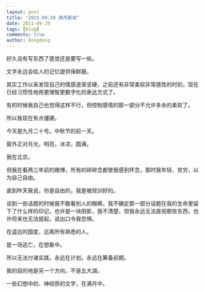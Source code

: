 ```yaml
---
layout: post
title: "2021.09.20 满月删减"
date: 2021-09-20
tags: [blog]
comments: true
author: Dongdong
---
```


好久没有写东西了感觉还是要写一些。

文字永远会给人的记忆提供保鲜膜。

其实工作以来发现自己的情感逐渐坚硬，之前还有非常柔软非常感性的时刻，现在已经习惯性地用更理智更数字化的表达方式了。

有的时候我自己也觉得这样不行，但控制感情的那一部分不允许多余的柔软了。

所以我现在有点僵硬。

今天是九月二十号。中秋节的前一天。

窗外正对月光，明亮，冰凉，圆满。

我在北京。

但我在看两三年前的微博，所有的碎碎念都使我感到怀念，那时我年轻、贫穷，以为自己自由。

直到昨天我说，你是自由的，我是被规训好的。

谈到一些话题的时候我不敢看别人的眼睛，我不确定那一部分话题在我的生命里留下了什么样的印记，也许是一块阴影，我不清楚，但我永远无法直视那些东西，也许将来也无法提起，说出口令我恐惧。

在遥远的国度，远离所有熟悉的人。

是一场逃亡，在想象中。

所以无法付诸实践，永远在计划，永远在筹备前期。

我的目的地是另一个方向，不是五大湖。

一些幻想中的、神经质的文字，在满月中。


